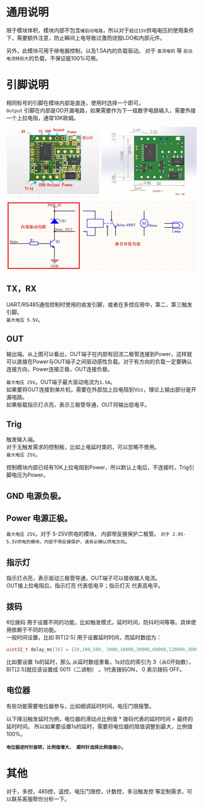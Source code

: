 
# 通用说明
 限于模块体积，模块内部不包含`缓启动电路`，所以对于`超过15V`供电电压的使用条件下，需要额外注意，防止瞬间上电导致过激而烧毁LDO和内部元件。
  
  另外，此模块可用于继电器控制，以及1.5A内的负载驱动。 对于 `直流电机` 等 `启动电流特别大`的负载，不保证能100%可用。

# 引脚说明
相同标号的引脚在模块内部是直连，使用时选择一个即可。  
`Output` 引脚在内部是OD开漏电路，如果需要作为下一级数字电路输入，需要外接一个上拉电阻，通常10K欧姆。

  ![模块结构](image/internal.jpg)


## TX，RX  
 UART/RS485通信控制时使用的收发引脚，或者在多控应用中，第二，第三触发引脚。  
 `最大电压 5.5V`。  
## OUT
 输出端。从上图可以看出，OUT端子在内部有回流二极管连接到Power，这样就可以直接在Power与OUT端子之间驱动感性负载。对于有方向的负载一定要确认连接方向，Power连接正极，OUT连接负极。

 `最大电压 25V`。OUT端子最大驱动电流为`1.5A`。  
 如果要将OUT连接到单片机，需要在外部加上拉电阻到Vcc，理论上输出部分是开漏电路。  
 如果板载指示灯点亮，表示三极管导通，OUT将输出低电平。  
## Trig 
 触发输入端。  
 对于无触发需求的控制板，比如上电延时类的，可以忽略不使用。  
 `最大电压 25V`。  

 控制模块内部已经有10K上拉电阻到Power，所以默认上电后，不连接时，Trig引脚电压为Power。

## GND 电源负极。

## Power 电源正极。
`最大电压 25V`。对于 5-25V供电的模块， 内部带反接保护二极管。 `对于 2.95-5.5V供电的模块，内部不带反接保护，请务必确认供电方向`。

## 指示灯
指示灯点亮，表示驱动三极管导通，OUT端子可以接收输入电流。  
OUT接上拉电阻后，指示灯亮 代表低电平；指示灯灭 代表高电平。  

## 拨码
6位拨码 用于设置不同的功能，比如触发模式，延时时间，防抖时间等等。具体使用依赖于不同的功能。  
一般时间设置，比如 BIT[2:5] 用于设置延时时间，而延时数组为：

``` C
uint32_t delay_ms[16] = {10,100,500, 1000,10000,30000,60000,120000,300000,600000,1800000,3600000,3600000*2,3600000*5,3600000*12,3600000*24}; //BIT[2:5]
```

比如要设置 1s的延时，那么 从延时数组里看，1s对应的索引为 3（从0开始数），BIT[2:5]就应该设置成 0011（二进制） 。1代表拨码ON， 0 表示拨码 OFF。

## 电位器
有些功能需要电位器参与，比如细调延时时间，电压门限报警。

以下降沿触发延时为例，电位器的滑动点比例值 * 拨码代表的延时时间 = 最终的延时时间。 所以如果要设置1s的延时，需要将电位器的阻值调整到最大，比例值100%。

**`电位器逆时针旋转，比例值增大， 顺时针选择比例值缩小`**。


# 其他
对于，多控，485控，遥控，电压门限控，计数控，多沿触发控 等定制需求，可以联系客服帮你分析一下。
